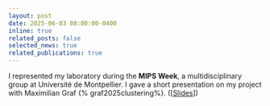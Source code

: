 ```yaml
---
layout: post
date: 2025-06-03 08:00:00-0400
inline: true
related_posts: false
selected_news: true
related_publications: true
---
```

I represented my laboratory during the <strong> MIPS Week</strong>, a multidisciplinary group at Université de Montpellier. I gave a short presentation on my project with Maximilian Graf {% graf2025clustering%}. ([<a href="https://victorthuot.github.io/assets/pdf/slides_MIPS_june2025.pdf">Slides</a>])
